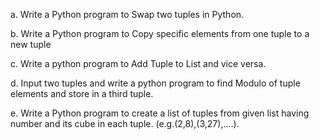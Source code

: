 a. Write a Python program to Swap two tuples in Python.

b. Write a Python program to Copy specific elements from one tuple to a new tuple

c. Write a python program to Add Tuple to List and vice versa.

d. Input two tuples and write a python program to find Modulo of tuple elements and store in a third tuple.

e. Write a Python program to create a list of tuples from given list having number and its cube in each tuple. (e.g.(2,8),(3,27),....).
